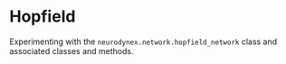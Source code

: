 # Hopfield

Experimenting with the `neurodynex.network.hopfield_network` class and associated classes and methods.
